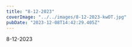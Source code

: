 ```yaml
---
title: "8-12-2023"
coverImage: "../../images/8-12-2023-kwOT.jpg"
pubDate: "2023-12-08T14:42:29.405Z"
---
```


8-12-2023
